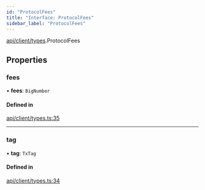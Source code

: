 ```yaml
---
id: "ProtocolFees"
title: "Interface: ProtocolFees"
sidebar_label: "ProtocolFees"
---
```


[api/client/types](../../../../../modules/API/Client/Types/Types.md).ProtocolFees

## Properties

### fees

• **fees**: `BigNumber`

#### Defined in

[api/client/types.ts:35](https://github.com/PolymeshAssociation/polymesh-sdk/blob/fbf6882d0/src/api/client/types.ts#L35)

___

### tag

• **tag**: `TxTag`

#### Defined in

[api/client/types.ts:34](https://github.com/PolymeshAssociation/polymesh-sdk/blob/fbf6882d0/src/api/client/types.ts#L34)
